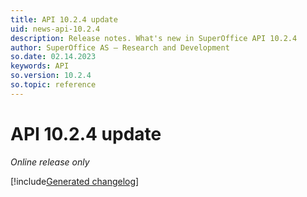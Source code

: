```yaml
---
title: API 10.2.4 update
uid: news-api-10.2.4
description: Release notes. What's new in SuperOffice API 10.2.4
author: SuperOffice AS – Research and Development
so.date: 02.14.2023
keywords: API
so.version: 10.2.4
so.topic: reference
---
```


# API 10.2.4 update

*Online release only*

[!include[Generated changelog](includes/changes-10.2.4.796.md)]
